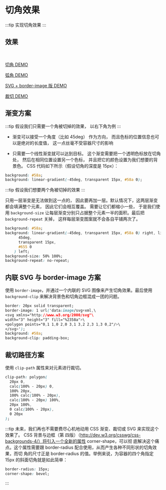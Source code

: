 # 切角效果

:::tip
实现切角效果
:::

## 效果

<br>
<shapes-4></shapes-4>

[切角 DEMO](http://dabblet.com/gist/2937c990d6bfad274740)

[弧角 DEMO](http://dabblet.com/gist/24484257bc6cf7076a8e)

[SVG + border-image 版 DEMO](http://dabblet.com/gist/365c867441f3ee298212)

[裁切 DEMO](http://dabblet.com/gist/4a88c463afdb0778e973)

## 渐变方案

:::tip
假设我们只需要一个角被切掉的效果， 以右下角为例
:::

- 渐变可以接受一个角度（比如 45deg） 作为方向， 而且色标的位置信息也可以是绝对的长度值， 这一点丝毫不受容器尺寸的影响

- 只需要一个线性渐变就可以达到目标。 这个渐变需要把一个透明色标放在切角处， 然后在相同位置设置另一个色标， 并且把它的颜色设置为我们想要的背景色。 CSS 代码如下所示（假设切角的深度是 15px）：

```css
background: #58a;
background: linear-gradient(-45deg, transparent 15px, #58a 0);
```

:::tip
假设我们想要两个角被切掉的效果
:::

只用一层渐变是无法做到这一点的， 因此要再加一层。默认情况下，这两层渐变都会填满整个元素， 因此它们会相互覆盖。 需要让它们都缩小一些， 于是我们使用 `background-size` 让每层渐变分别只占据整个元素一半的面积。最后把 `background-repeat` 关掉， 这样每层渐变图案就不会各自平铺两次了。

```css
background: #58a;
background: linear-gradient(-45deg, transparent 15px, #58a 0) right, linear-gradient(
      45deg,
      transparent 15px,
      #655 0
    ) left;
background-size: 50% 100%;
background-repeat: no-repeat;
```

## 内联 SVG 与 border-image 方案

使用 `border-image`，并通过一个内联的 SVG 图像来产生切角效果。最后使用 `background-clip` 来解决背景色和切角边框混成一团的问题。

```css
border: 20px solid transparent;
border-image: 1 url('data:image/svg+xml,\
<svg xmlns="http://www.w3.org/2000/svg"\
width="3" height="3" fill="%2358a">\
<polygon points="0,1 1,0 2,0 3,1 3,2 2,3 1,3 0,2"/>\
</svg>');
background: #58a;
background-clip: padding-box;
```

## 裁切路径方案

使用 `clip-path` 属性来对元素进行裁切。

```css
clip-path: polygon(
  20px 0,
  calc(100% - 20px) 0,
  100% 20px,
  100% calc(100% - 20px),
  calc(100% - 20px) 100%,
  20px 100%,
  0 calc(100% - 20px),
  0 20px
);
```

:::tip
未来，我们再也不需要费尽心机地动用 CSS 渐变、裁切或 SVG 来实现这个效果了。 CSS 背景与边框（第
四版）（http://dev.w3.org/csswg/css-backgrounds-4/）将引入一个全新的属性 corner-shape，可以彻
底解决这个痛点。这个属性需要跟 border-radius 配合使用，从而产生各种不同形状的切角效果，而切
角的尺寸正是 border-radius 的值。举例来说，为容器的四个角指定 15px 的斜面切角就是如此简单：

```css
border-radius: 15px;
corner-shape: bevel;
```

:::
